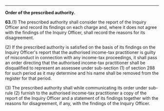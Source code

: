 ****

**Order of the prescribed authority.**

**63.**(1) The prescribed authority shall consider the report of the Inquiry Officer and record its findings on each charge and, where it does not agree with the findings of the Inquiry Officer, shall record the reasons for its disagreement.

(2) If the prescribed authority is satisfied on the basis of its findings on the Inquiry Officer's report that the authorised income-tax practitioner is guilty of misconduct in connection with any income-tax proceedings, it shall pass an order directing that the authorised income-tax practitioner shall be disqualified to represent an assessee under sub-section (1) of section 288 for such period as it may determine and his name shall be removed from the register for that period.

(3) The prescribed authority shall while communicating its order under sub-rule (2) furnish to the authorised income-tax practitioner a copy of the report of the Inquiry Officer and a statement of its findings together with the reasons for disagreement, if any, with the findings of the Inquiry Officer.